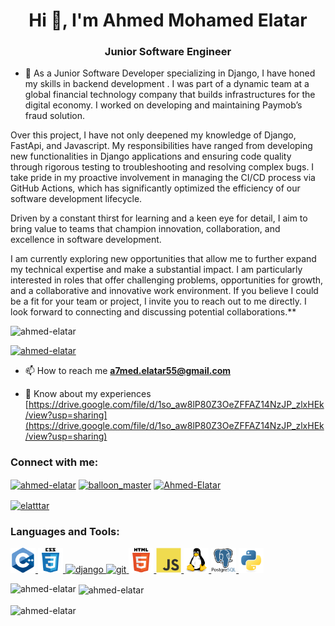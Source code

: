 <h1 align="center">Hi 👋, I'm Ahmed Mohamed Elatar</h1>
<h3 align="center">Junior Software Engineer</h3>


- 🌱 As a Junior Software Developer specializing in Django, I have honed my skills in backend development .
 I was part of a dynamic team at a global financial technology company that builds infrastructures for the digital economy.
 I worked on developing and maintaining Paymob’s fraud solution.

Over this project, I have not only deepened my knowledge of Django, FastApi, and  Javascript. 
My responsibilities have ranged from developing new functionalities in Django applications and ensuring code quality through rigorous testing to troubleshooting and resolving complex bugs. 
I take pride in my proactive involvement in managing the CI/CD process via GitHub Actions, which has significantly optimized the efficiency of our software development lifecycle.

Driven by a constant thirst for learning and a keen eye for detail, I aim to bring value to teams that champion innovation, collaboration, and excellence in software development.

I am currently exploring new opportunities that allow me to further expand my technical expertise and make a substantial impact. I am particularly interested in roles that offer challenging problems, opportunities for growth, and a collaborative and innovative work environment. If you believe I could be a fit for your team or project, I invite you to reach out to me directly. I look forward to connecting and discussing potential collaborations.**

<p align="left"> <img src="https://komarev.com/ghpvc/?username=ahmed-elatar&label=Profile%20views&color=0e75b6&style=flat" alt="ahmed-elatar" /> </p>

<p align="left"> <a href="https://github.com/ryo-ma/github-profile-trophy"><img src="https://github-profile-trophy.vercel.app/?username=ahmed-elatar" alt="ahmed-elatar" /></a> </p>


- 📫 How to reach me **a7med.elatar55@gmail.com**

- 📄 Know about my experiences [https://drive.google.com/file/d/1so_aw8lP80Z3OeZFFAZ14NzJP_zlxHEk/view?usp=sharing](https://drive.google.com/file/d/1so_aw8lP80Z3OeZFFAZ14NzJP_zlxHEk/view?usp=sharing)

<h3 align="left">Connect with me:</h3>
<p align="left">
<a href="https://linkedin.com/in/ahmed-elatar" target="blank"><img align="center" src="https://raw.githubusercontent.com/rahuldkjain/github-profile-readme-generator/master/src/images/icons/Social/linked-in-alt.svg" alt="ahmed-elatar" height="30" width="40" /></a>
<a href="https://codeforces.com/profile/balloon_master" target="blank"><img align="center" src="https://raw.githubusercontent.com/rahuldkjain/github-profile-readme-generator/master/src/images/icons/Social/codeforces.svg" alt="balloon_master" height="30" width="40" /></a>
<a href="https://www.hackerrank.com/a7med_elatar55" target="blank"><img align="center" src="https://raw.githubusercontent.com/rahuldkjain/github-profile-readme-generator/master/src/images/icons/Social/hackerrank.svg" alt="Ahmed-Elatar" height="30" width="40" /></a>

 <a href="https://www.leetcode.com/elatttar" target="blank"><img align="center" src="https://raw.githubusercontent.com/rahuldkjain/github-profile-readme-generator/master/src/images/icons/Social/leet-code.svg" alt="elatttar" height="30" width="40" /></a>



</p>

<h3 align="left">Languages and Tools:</h3>
<p align="left"> <a href="https://www.w3schools.com/cpp/" target="_blank" rel="noreferrer"> <img src="https://raw.githubusercontent.com/devicons/devicon/master/icons/cplusplus/cplusplus-original.svg" alt="cplusplus" width="40" height="40"/> </a> <a href="https://www.w3schools.com/css/" target="_blank" rel="noreferrer"> <img src="https://raw.githubusercontent.com/devicons/devicon/master/icons/css3/css3-original-wordmark.svg" alt="css3" width="40" height="40"/> </a> <a href="https://www.djangoproject.com/" target="_blank" rel="noreferrer"> <img src="https://cdn.worldvectorlogo.com/logos/django.svg" alt="django" width="40" height="40"/> </a> <a href="https://git-scm.com/" target="_blank" rel="noreferrer"> <img src="https://www.vectorlogo.zone/logos/git-scm/git-scm-icon.svg" alt="git" width="40" height="40"/> </a> <a href="https://www.w3.org/html/" target="_blank" rel="noreferrer"> <img src="https://raw.githubusercontent.com/devicons/devicon/master/icons/html5/html5-original-wordmark.svg" alt="html5" width="40" height="40"/> </a> <a href="https://developer.mozilla.org/en-US/docs/Web/JavaScript" target="_blank" rel="noreferrer"> <img src="https://raw.githubusercontent.com/devicons/devicon/master/icons/javascript/javascript-original.svg" alt="javascript" width="40" height="40"/> </a> <a href="https://www.linux.org/" target="_blank" rel="noreferrer"> <img src="https://raw.githubusercontent.com/devicons/devicon/master/icons/linux/linux-original.svg" alt="linux" width="40" height="40"/> </a> <a href="https://www.postgresql.org" target="_blank" rel="noreferrer"> <img src="https://raw.githubusercontent.com/devicons/devicon/master/icons/postgresql/postgresql-original-wordmark.svg" alt="postgresql" width="40" height="40"/> </a> <a href="https://www.python.org" target="_blank" rel="noreferrer"> <img src="https://raw.githubusercontent.com/devicons/devicon/master/icons/python/python-original.svg" alt="python" width="40" height="40"/> </a> </p>

<p><img align="left" src="https://github-readme-stats.vercel.app/api/top-langs?username=ahmed-elatar&show_icons=true&locale=en&layout=compact" alt="ahmed-elatar" /></p>

<p>&nbsp;<img align="center" src="https://github-readme-stats.vercel.app/api?username=ahmed-elatar&show_icons=true&locale=en" alt="ahmed-elatar" /></p>

<p><img align="center" src="https://github-readme-streak-stats.herokuapp.com/?user=ahmed-elatar&" alt="ahmed-elatar" /></p>
